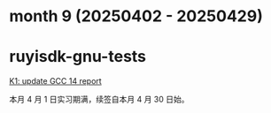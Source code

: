 # month 9 (20250402 - 20250429)

# ruyisdk-gnu-tests

[K1: update GCC 14 report](https://github.com/QA-Team-lo/ruyisdk-gnu-tests/commit/4a1deac29c83954de947052af523e3d754ee99ea)

本月 4 月 1 日实习期满，续签自本月 4 月 30 日始。
